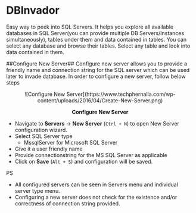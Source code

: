 # DBInvador
Easy way to peek into SQL Servers. It helps you explore all available databases in SQL Server(you can provide multiple DB Servers/Instances simultaneously), tables under them and data contained in tables. You can select any database and browse their tables. Select any table and look into data contained in them.

##Configure New Server##
Configure new server allows you to provide a friendly name and connection string for the SQL server which can be used later to invade database. In order to configure a new server, follow below steps

<center>![Configure New Server](https://www.techphernalia.com/wp-content/uploads/2016/04/Create-New-Server.png)

**Configure New Server**
</center> 

- Navigate to **Servers** -> **New Server** (`Ctrl + N`) to open New Server configuration wizard.
- Select SQL Server type
	- MssqlServer for Microsoft SQL Server
- Give it a user friendly name
- Provide connectionstring for the MS SQL Server as applicable
- Click on **Save** (`Alt + S`) and configuration will be saved.

PS

- All configured servers can be seen in Servers menu and individual server type menu.
- Configuring a new server does not check for the existence and/or correctness of connection string provided.
